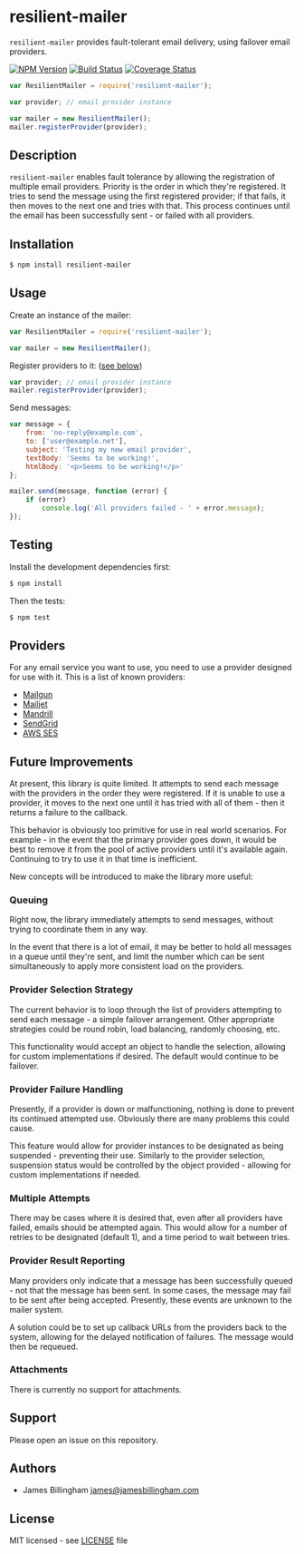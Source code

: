 # resilient-mailer

`resilient-mailer` provides fault-tolerant email delivery, using failover email
providers.

[![NPM Version](https://img.shields.io/npm/v/resilient-mailer.svg?style=flat)](//www.npmjs.org/package/resilient-mailer)
[![Build Status](https://img.shields.io/travis/billinghamj/resilient-mailer.svg?style=flat)](//travis-ci.org/billinghamj/resilient-mailer)
[![Coverage Status](https://img.shields.io/coveralls/billinghamj/resilient-mailer.svg?style=flat)](//coveralls.io/r/billinghamj/resilient-mailer)

```js
var ResilientMailer = require('resilient-mailer');

var provider; // email provider instance

var mailer = new ResilientMailer();
mailer.registerProvider(provider);
```

## Description

`resilient-mailer` enables fault tolerance by allowing the registration of
multiple email providers. Priority is the order in which they're registered. It
tries to send the message using the first registered provider; if that fails, it
then moves to the next one and tries with that. This process continues until the
email has been successfully sent - or failed with all providers.

## Installation

```bash
$ npm install resilient-mailer
```

## Usage

Create an instance of the mailer:

```js
var ResilientMailer = require('resilient-mailer');

var mailer = new ResilientMailer();
```

Register providers to it: ([see below](#providers))

```js
var provider; // email provider instance
mailer.registerProvider(provider);
```

Send messages:

```js
var message = {
	from: 'no-reply@example.com',
	to: ['user@example.net'],
	subject: 'Testing my new email provider',
	textBody: 'Seems to be working!',
	htmlBody: '<p>Seems to be working!</p>'
};

mailer.send(message, function (error) {
	if (error)
		console.log('All providers failed - ' + error.message);
});
```

## Testing

Install the development dependencies first:

```bash
$ npm install
```

Then the tests:

```bash
$ npm test
```

## Providers

For any email service you want to use, you need to use a provider designed for
use with it. This is a list of known providers:

- [Mailgun](//github.com/billinghamj/resilient-mailer-mailgun)
- [Mailjet](//github.com/billinghamj/resilient-mailer-mailjet)
- [Mandrill](//github.com/billinghamj/resilient-mailer-mandrill)
- [SendGrid](//github.com/billinghamj/resilient-mailer-sendgrid)
- [AWS SES](//github.com/cuvva/resilient-mailer-ses)

## Future Improvements

At present, this library is quite limited. It attempts to send each message with
the providers in the order they were registered. If it is unable to use a
provider, it moves to the next one until it has tried with all of them - then it
returns a failure to the callback.

This behavior is obviously too primitive for use in real world scenarios. For
example - in the event that the primary provider goes down, it would be best to
remove it from the pool of active providers until it's available again.
Continuing to try to use it in that time is inefficient.

New concepts will be introduced to make the library more useful:

### Queuing

Right now, the library immediately attempts to send messages, without trying to
coordinate them in any way.

In the event that there is a lot of email, it may be better to hold all messages
in a queue until they're sent, and limit the number which can be sent
simultaneously to apply more consistent load on the providers.

### Provider Selection Strategy

The current behavior is to loop through the list of providers attempting to send
each message - a simple failover arrangement. Other appropriate strategies could
be round robin, load balancing, randomly choosing, etc.

This functionality would accept an object to handle the selection, allowing for
custom implementations if desired. The default would continue to be failover.

### Provider Failure Handling

Presently, if a provider is down or malfunctioning, nothing is done to prevent
its continued attempted use. Obviously there are many problems this could cause.

This feature would allow for provider instances to be designated as being
suspended - preventing their use. Similarly to the provider selection,
suspension status would be controlled by the object provided - allowing for
custom implementations if needed.

### Multiple Attempts

There may be cases where it is desired that, even after all providers have
failed, emails should be attempted again. This would allow for a number of
retries to be designated (default 1), and a time period to wait between tries.

### Provider Result Reporting

Many providers only indicate that a message has been successfully queued - not
that the message has been sent. In some cases, the message may fail to be sent
after being accepted. Presently, these events are unknown to the mailer system.

A solution could be to set up callback URLs from the providers back to the
system, allowing for the delayed notification of failures. The message would
then be requeued.

### Attachments

There is currently no support for attachments.

## Support

Please open an issue on this repository.

## Authors

- James Billingham <james@jamesbillingham.com>

## License

MIT licensed - see [LICENSE](LICENSE) file
